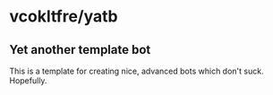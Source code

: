 # vcokltfre/yatb

## Yet another template bot

This is a template for creating nice, advanced bots which don't suck. Hopefully.
